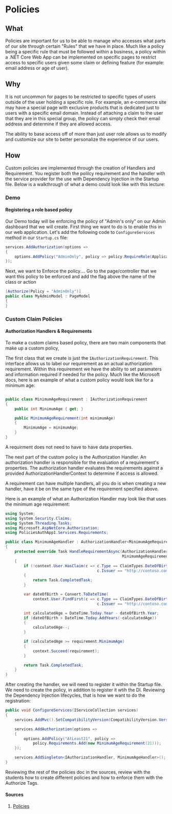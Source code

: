# Policies


## What

Policies are important for us to be able to manage who accesses what parts of our site through certain "Rules" that we have in place. Much like a policy being a specific rule that must be followed within a business, a policy within a .NET Core Web App can be implemented on specific pages to restrict access to specific users given some claim or defining feature (for example: email address or age of user).

## Why

It is not uncommon for pages to be restricted to specific types of users outside of the user holding a specific role. For example, an e-commerce site may have a special page with exclusive products that is dedicated just to users with a specific email domain. Instead of attaching a claim to the user that they are in this special group, the policy can simply check their email address and determine if they are allowed access. 

The ability to base access off of more than just user role allows us to modify and customize our site to better personalize the experience of our users. 


## How

Custom policies are implemented through the creation of Handlers and Requirement. You register both the polilcy requirement and the handler with the service provider for the use with Dependency Injection in the Startup file. Below is a walkthrough of what a demo could look like with this lecture:

### Demo

#### Registering a role based policy

Our Demo today will be enforcing the policy of "Admin's only" on our Admin dashboard that we will create. 
First thing we want to do is to enable this in our web application. Let's add the following code to `ConfigureServices` method in our `Startup.cs` file:

```csharp
services.AddAuthorization(options =>
{
	options.AddPolicy("AdminOnly", policy => policy.RequireRole(ApplicationRoles.Admin));
});
```

Next, we want to Enforce the policy....
Go to the page/controller that we want this policy to be enforced and add the flag above the name of the class or action

```csharp
[Authorize(Policy = "AdminOnly")]
public class MyAdminModel : PageModel
{
}

```

### Custom Claim Policies

#### Authorization Handlers & Requirements
To make a custom claims based policy, there are two main
components that make up a custom policy, 

The first class that we create is just the `IAuthorizationRequirement`. This interface allows us to
label our requirement as an actual authorization requirement. Within this requirement we have the ability to set paramaters and information required if needed for the policy. Much like the Microsoft docs, here is an example of what a custom policy would look like for a minimum age:

```csharp

public class MinimumAgeRequirement : IAuthorizationRequirement
{
    public int MinimumAge { get; }

    public MinimumAgeRequirement(int minimumAge)
    {
        MinimumAge = minimumAge;
    }
}

```

A requirment does not need to have to have data properties. 

The next part of the custom policy is the Authorization Handler. 
An authorization handler is responsible for the evaluation of a requirement's properties. 
The authorization handler evaluates the requirements against a provided AuthorizationHandlerContext to 
determine if access is allowed.

A requirement can have multiple handlers, all you do is when creating a new handler, have it be on the same type of the requirement specified above. 

Here is an example of what an Authorization Handler may look like that uses the minimum age requirement:

```csharp
using System;
using System.Security.Claims;
using System.Threading.Tasks;
using Microsoft.AspNetCore.Authorization;
using PoliciesAuthApp1.Services.Requirements;

public class MinimumAgeHandler : AuthorizationHandler<MinimumAgeRequirement>
{
    protected override Task HandleRequirementAsync(AuthorizationHandlerContext context,
                                                   MinimumAgeRequirement requirement)
    {
        if (!context.User.HasClaim(c => c.Type == ClaimTypes.DateOfBirth &&
                                        c.Issuer == "http://contoso.com"))
        {
            return Task.CompletedTask;
        }

        var dateOfBirth = Convert.ToDateTime(
            context.User.FindFirst(c => c.Type == ClaimTypes.DateOfBirth && 
                                        c.Issuer == "http://contoso.com").Value);

        int calculatedAge = DateTime.Today.Year - dateOfBirth.Year;
        if (dateOfBirth > DateTime.Today.AddYears(-calculatedAge))
        {
            calculatedAge--;
        }

        if (calculatedAge >= requirement.MinimumAge)
        {
            context.Succeed(requirement);
        }

        return Task.CompletedTask;
    }
}
```

After creating the handler, we will need to register it within the Startup file.  We need 
to create the policy, in addition to register it wtih the DI. Reviewing the Dependency Injection
lifecycles, that is how we want to do the registration:

```csharp
public void ConfigureServices(IServiceCollection services)
{
    services.AddMvc().SetCompatibilityVersion(CompatibilityVersion.Version_2_2);

    services.AddAuthorization(options =>
    {
        options.AddPolicy("AtLeast21", policy =>
            policy.Requirements.Add(new MinimumAgeRequirement(21)));
    });

    services.AddSingleton<IAuthorizationHandler, MinimumAgeHandler>();
}
```


Reviewing the rest of the policies doc in the sources, review with the students how to create different policies and 
how to enforce them with the Authorize Tags. 

#### Sources
1. [Policies](https://docs.microsoft.com/en-us/aspnet/core/security/authorization/policies?view=aspnetcore-2.2)
